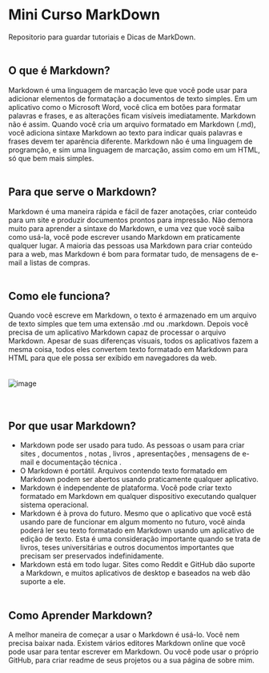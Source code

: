 # Mini Curso MarkDown
Repositorio para guardar tutoriais e Dicas de MarkDown.
<br><br>
## O que é Markdown?
Markdown é uma linguagem de marcação leve que você pode usar para adicionar elementos de formatação a documentos de texto simples.
Em um aplicativo como o Microsoft Word, você clica em botões para formatar palavras e frases, e as alterações ficam visíveis imediatamente. Markdown não é assim. Quando você cria um arquivo formatado em Markdown (.md), você adiciona sintaxe Markdown ao texto para indicar quais palavras e frases devem ter aparência diferente.
Markdown nâo é uma linguagem de programção, e sim uma linguagem de marcaçâo, assim como em um HTML, só que bem mais simples.
<br><br>
## Para que serve o Markdown?
Markdown é uma maneira rápida e fácil de fazer anotações, criar conteúdo para um site e produzir documentos prontos para impressão.
Não demora muito para aprender a sintaxe do Markdown, e uma vez que você saiba como usá-la, você pode escrever usando Markdown em praticamente qualquer lugar. 
A maioria das pessoas usa Markdown para criar conteúdo para a web, mas Markdown é bom para formatar tudo, de mensagens de e-mail a listas de compras.
<br><br>
## Como ele funciona?
Quando você escreve em Markdown, o texto é armazenado em um arquivo de texto simples que tem uma extensão .md ou .markdown.
Depois você precisa de um aplicativo Markdown capaz de processar o arquivo Markdown. Apesar de suas diferenças visuais, todos os aplicativos fazem a mesma coisa, todos eles convertem texto formatado em Markdown para HTML para que ele possa ser exibido em navegadores da web.
<br><br><br>
![image](https://github.com/user-attachments/assets/23a6f8a9-d77a-47b2-b42f-2ae623ffca84)
<br><br><br>
## Por que usar Markdown?
- Markdown pode ser usado para tudo. As pessoas o usam para criar sites , documentos , notas , livros , apresentações , mensagens de e-mail e documentação técnica .
- O Markdown é portátil. Arquivos contendo texto formatado em Markdown podem ser abertos usando praticamente qualquer aplicativo.
- Markdown é independente de plataforma. Você pode criar texto formatado em Markdown em qualquer dispositivo executando qualquer sistema operacional.
- Markdown é à prova do futuro. Mesmo que o aplicativo que você está usando pare de funcionar em algum momento no futuro, você ainda poderá ler seu texto formatado em Markdown usando um aplicativo de edição de texto. Esta é uma consideração importante quando se trata de livros, teses universitárias e outros documentos importantes que precisam ser preservados indefinidamente.
- Markdown está em todo lugar. Sites como Reddit e GitHub dão suporte a Markdown, e muitos aplicativos de desktop e baseados na web dão suporte a ele.
<br><br>
## Como Aprender Markdown?
A melhor maneira de começar a usar o Markdown é usá-lo.
Você nem precisa baixar nada. Existem vários editores Markdown online que você pode usar para tentar escrever em Markdown. Ou você pode usar o próprio GitHub, para criar readme de seus projetos ou a sua página de sobre mim.


